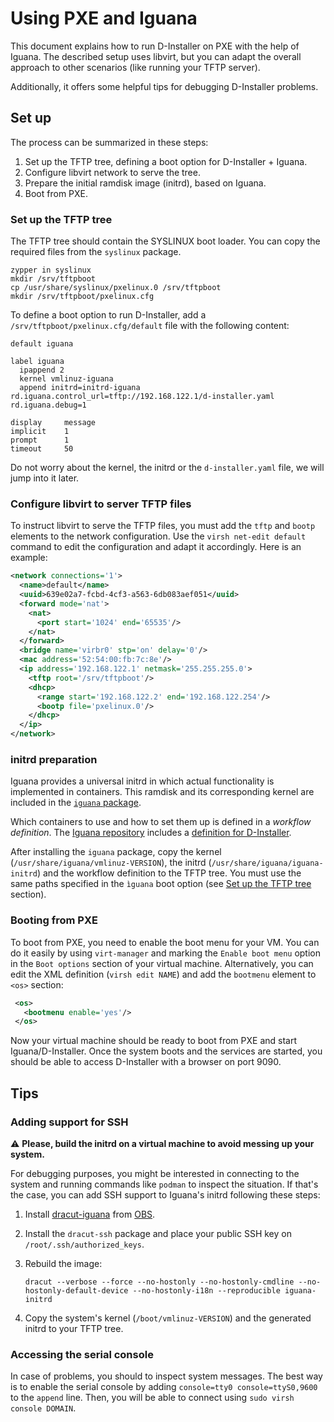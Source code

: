 # Using PXE and Iguana

This document explains how to run D-Installer on PXE with the help of Iguana. The described setup
uses libvirt, but you can adapt the overall approach to other scenarios (like running your TFTP
server).

Additionally, it offers some helpful tips for debugging D-Installer problems.

## Set up

The process can be summarized in these steps:

1. Set up the TFTP tree, defining a boot option for D-Installer + Iguana.
2. Configure libvirt network to serve the tree.
3. Prepare the initial ramdisk image (initrd), based on Iguana.
4. Boot from PXE.

### Set up the TFTP tree

The TFTP tree should contain the SYSLINUX boot loader. You can copy the required files from the
`syslinux` package.

    zypper in syslinux
    mkdir /srv/tftpboot
    cp /usr/share/syslinux/pxelinux.0 /srv/tftpboot
    mkdir /srv/tftpboot/pxelinux.cfg

To define a boot option to run D-Installer, add a `/srv/tftpboot/pxelinux.cfg/default` file with the
following content:

```
default iguana

label iguana
  ipappend 2
  kernel vmlinuz-iguana
  append initrd=initrd-iguana rd.iguana.control_url=tftp://192.168.122.1/d-installer.yaml rd.iguana.debug=1

display		message
implicit	1
prompt		1
timeout		50
```

Do not worry about the kernel, the initrd or the `d-installer.yaml` file, we will jump into it
later.

### Configure libvirt to server TFTP files

To instruct libvirt to serve the TFTP files, you must add the `tftp` and `bootp` elements to the
network configuration. Use the `virsh net-edit default` command to edit the configuration and adapt
it accordingly. Here is an example:

```xml
<network connections='1'>
  <name>default</name>
  <uuid>639e02a7-fcbd-4cf3-a563-6db083aef051</uuid>
  <forward mode='nat'>
    <nat>
      <port start='1024' end='65535'/>
    </nat>
  </forward>
  <bridge name='virbr0' stp='on' delay='0'/>
  <mac address='52:54:00:fb:7c:8e'/>
  <ip address='192.168.122.1' netmask='255.255.255.0'>
    <tftp root='/srv/tftpboot'/>
    <dhcp>
      <range start='192.168.122.2' end='192.168.122.254'/>
      <bootp file='pxelinux.0'/>
    </dhcp>
  </ip>
</network>
```

### initrd preparation

Iguana provides a universal initrd in which actual functionality is implemented in containers. This
ramdisk and its corresponding kernel are included in the [`iguana`
package](https://build.opensuse.org/package/show/home:oholecek:iguana/iguana).

Which containers to use and how to set them up is defined in a *workflow definition*. The [Iguana
repository](https://github.com/openSUSE/iguana) includes a [definition for
D-Installer](https://github.com/openSUSE/iguana/blob/main/iguana-workflow/examples/d-installer.yaml).

After installing the `iguana` package, copy the kernel (`/usr/share/iguana/vmlinuz-VERSION`), the
initrd (`/usr/share/iguana/iguana-initrd`) and the workflow definition to the TFTP tree. You must
use the same paths specified in the `ìguana` boot option (see [Set up the TFTP
tree](#set-up-the-tftp-tree) section).

### Booting from PXE

To boot from PXE, you need to enable the boot menu for your VM. You can do it easily by using
`virt-manager` and marking the `Enable boot menu` option in the `Boot options` section of your
virtual machine. Alternatively, you can edit the XML definition (`virsh edit NAME`) and add the `bootmenu`
element to `<os>` section:

```xml
 <os>
   <bootmenu enable='yes'/>
 </os>
```

Now your virtual machine should be ready to boot from PXE and start Iguana/D-Installer. Once the
system boots and the services are started, you should be able to access D-Installer with a browser
on port 9090.

## Tips

### Adding support for SSH

:warning: **Please, build the initrd on a virtual machine to avoid messing up your system.**

For debugging purposes, you might be interested in connecting to the system and running commands
like `podman` to inspect the situation. If that's the case, you can add SSH support to Iguana's
initrd following these steps:

1. Install [dracut-iguana](https://github.com/openSUSE/iguana/tree/main/dracut-iguana) from
[OBS](https://build.opensuse.org/package/show/home:oholecek:iguana/dracut-iguana).

2. Install the `dracut-ssh` package and place your public SSH key on `/root/.ssh/authorized_keys`.

3. Rebuild the image:

       dracut --verbose --force --no-hostonly --no-hostonly-cmdline --no-hostonly-default-device --no-hostonly-i18n --reproducible iguana-initrd

4. Copy the system's kernel (`/boot/vmlinuz-VERSION`) and the generated initrd to your TFTP tree.

### Accessing the serial console

In case of problems, you should to inspect system messages. The best way is to enable the serial
console by adding `console=tty0 console=ttyS0,9600` to the `append` line. Then, you will be able to
connect using `sudo virsh console DOMAIN`.
